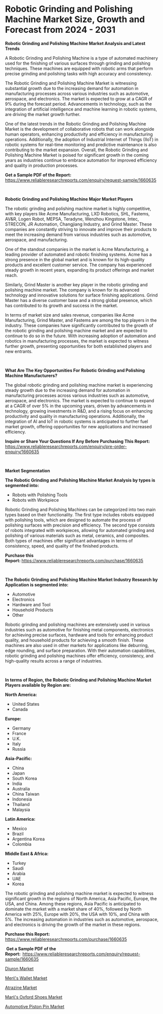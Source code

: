 <p><h1>Robotic Grinding and Polishing Machine Market Size, Growth and Forecast from 2024 - 2031</h1></p><p><strong>Robotic Grinding and Polishing Machine Market Analysis and Latest Trends</strong></p>
<p><p>A Robotic Grinding and Polishing Machine is a type of automated machinery used for the finishing of various surfaces through grinding and polishing techniques. These machines are equipped with robotic arms that perform precise grinding and polishing tasks with high accuracy and consistency.</p><p>The Robotic Grinding and Polishing Machine Market is witnessing substantial growth due to the increasing demand for automation in manufacturing processes across various industries such as automotive, aerospace, and electronics. The market is expected to grow at a CAGR of 9% during the forecast period. Advancements in technology, such as the integration of artificial intelligence and machine learning in robotic systems, are driving the market growth further.</p><p>One of the latest trends in the Robotic Grinding and Polishing Machine Market is the development of collaborative robots that can work alongside human operators, enhancing productivity and efficiency in manufacturing operations. Additionally, the adoption of Industrial Internet of Things (IIoT) in robotic systems for real-time monitoring and predictive maintenance is also contributing to the market expansion. Overall, the Robotic Grinding and Polishing Machine Market is poised for significant growth in the coming years as industries continue to embrace automation for improved efficiency and quality in production processes.</p></p>
<p><strong>Get a Sample PDF of the Report:&nbsp;</strong> <a href="https://www.reliableresearchreports.com/enquiry/request-sample/1660635">https://www.reliableresearchreports.com/enquiry/request-sample/1660635</a></p>
<p>&nbsp;</p>
<p><strong>Robotic Grinding and Polishing Machine Major Market Players</strong></p>
<p><p>The robotic grinding and polishing machine market is highly competitive, with key players like Acme Manufacturing, LXD Robotics, SHL, Fastems, AV&R, Logen Robot, MEPSA, Teradyne, Wenzhou Kingstone, Intec, STRECON, JR Automation, Changjiang Industry, and Grind Master. These companies are constantly striving to innovate and improve their products to meet the increasing demand from various industries such as automotive, aerospace, and manufacturing.</p><p>One of the standout companies in the market is Acme Manufacturing, a leading provider of automated and robotic finishing systems. Acme has a strong presence in the global market and is known for its high-quality products and excellent customer service. The company has experienced steady growth in recent years, expanding its product offerings and market reach.</p><p>Similarly, Grind Master is another key player in the robotic grinding and polishing machine market. The company is known for its advanced technology and innovative solutions for surface finishing applications. Grind Master has a diverse customer base and a strong global presence, which has contributed to its growth and success in the market.</p><p>In terms of market size and sales revenue, companies like Acme Manufacturing, Grind Master, and Fastems are among the top players in the industry. These companies have significantly contributed to the growth of the robotic grinding and polishing machine market and are expected to continue to do so in the future. With increasing adoption of automation and robotics in manufacturing processes, the market is expected to witness further growth, presenting opportunities for both established players and new entrants.</p></p>
<p>&nbsp;</p>
<p><strong>What Are The Key Opportunities For Robotic Grinding and Polishing Machine Manufacturers?</strong></p>
<p><p>The global robotic grinding and polishing machine market is experiencing steady growth due to the increasing demand for automation in manufacturing processes across various industries such as automotive, aerospace, and electronics. The market is expected to continue to expand at a CAGR of over 5% in the upcoming years, driven by advancements in technology, growing investments in R&D, and a rising focus on enhancing productivity and quality in manufacturing operations. Additionally, the integration of AI and IoT in robotic systems is anticipated to further fuel market growth, offering opportunities for new applications and increased efficiency.</p></p>
<p><strong>Inquire or Share Your Questions If Any Before Purchasing This Report:</strong> <a href="https://www.reliableresearchreports.com/enquiry/pre-order-enquiry/1660635">https://www.reliableresearchreports.com/enquiry/pre-order-enquiry/1660635</a></p>
<p>&nbsp;</p>
<p><strong>Market Segmentation</strong></p>
<p><strong>The Robotic Grinding and Polishing Machine Market Analysis by types is segmented into:</strong></p>
<p><ul><li>Robots with Polishing Tools</li><li>Robots with Workpiece</li></ul></p>
<p><p>Robotic Grinding and Polishing Machines can be categorized into two main types based on their functionality. The first type includes robots equipped with polishing tools, which are designed to automate the process of polishing surfaces with precision and efficiency. The second type consists of robots integrated with workpieces, allowing for automated grinding and polishing of various materials such as metal, ceramics, and composites. Both types of machines offer significant advantages in terms of consistency, speed, and quality of the finished products.</p></p>
<p><strong>Purchase this Report:&nbsp;</strong><a href="https://www.reliableresearchreports.com/purchase/1660635">https://www.reliableresearchreports.com/purchase/1660635</a></p>
<p>&nbsp;</p>
<p><strong>The Robotic Grinding and Polishing Machine Market Industry Research by Application is segmented into:</strong></p>
<p><ul><li>Automotive</li><li>Electronics</li><li>Hardware and Tool</li><li>Household Products</li><li>Other</li></ul></p>
<p><p>Robotic grinding and polishing machines are extensively used in various industries such as automotive for finishing metal components, electronics for achieving precise surfaces, hardware and tools for enhancing product quality, and household products for achieving a smooth finish. These machines are also used in other markets for applications like deburring, edge rounding, and surface preparation. With their automation capabilities, robotic grinding and polishing machines offer efficiency, consistency, and high-quality results across a range of industries.</p></p>
<p>&nbsp;</p>
<p><strong>In terms of Region, the Robotic Grinding and Polishing Machine Market Players available by Region are:</strong></p>
<p>
    <p> <strong> North America: </strong>
        <ul>
            <li>United States</li>
            <li>Canada</li>
        </ul>
        </p> 
    <p> <strong> Europe: </strong>
        <ul>
            <li>Germany</li>
            <li>France</li>
            <li>U.K.</li>
            <li>Italy</li>
            <li>Russia</li>
        </ul>
        </p> 
    <p> <strong> Asia-Pacific: </strong>
        <ul>
            <li>China</li>
            <li>Japan</li>
            <li>South Korea</li>
            <li>India</li>
            <li>Australia</li>
            <li>China Taiwan</li>
            <li>Indonesia</li>
            <li>Thailand</li>
            <li>Malaysia</li>
        </ul>
        </p> 
    <p> <strong> Latin America: </strong>
        <ul>
            <li>Mexico</li>
            <li>Brazil</li>
            <li>Argentina Korea</li>
            <li>Colombia</li>
        </ul>
        </p> 
    <p> <strong> Middle East & Africa: </strong>
        <ul>
            <li>Turkey</li>
            <li>Saudi</li>
            <li>Arabia</li>
            <li>UAE</li>
            <li>Korea</li>
        </ul>
    </p>
    </p>
<p><p>The robotic grinding and polishing machine market is expected to witness significant growth in the regions of North America, Asia Pacific, Europe, the USA, and China. Among these regions, Asia Pacific is anticipated to dominate the market with a market share of 40%, followed by North America with 25%, Europe with 20%, the USA with 10%, and China with 5%. The increasing automation in industries such as automotive, aerospace, and electronics is driving the growth of the market in these regions.</p></p>
<p><strong>Purchase this Report: </strong><a href="https://www.reliableresearchreports.com/purchase/1660635">https://www.reliableresearchreports.com/purchase/1660635</a></p>
<p>&nbsp;<strong>Get a Sample PDF of the Report:&nbsp;&nbsp;</strong><a href="https://www.reliableresearchreports.com/enquiry/request-sample/1660635">https://www.reliableresearchreports.com/enquiry/request-sample/1660635</a></p>
<p><strong></strong></p>
<p><p><a href="https://view.publitas.com/reportprime-1/diuron-market-research-report-forecasted-for-period-from-2024-2031-by-market-type-market-application-and-region/">Diuron Market</a></p><p><a href="https://sudsy-motorcycle-bbc.notion.site/Men-s-Wallet-Market-Size-Furnishes-Valuable-Information-Encompassing-Market-Share-Market-Trends-a-6e1ac0e0737340fb891eb6fb4393f039">Men\'s Wallet Market</a></p><p><a href="https://view.publitas.com/reportprime-1/atrazine-market-size-furnishes-valuable-information-encompassing-market-share-market-trends-and-projections-spanning-from-2024-to-2031/">Atrazine Market</a></p><p><a href="https://military-diascia-e68.notion.site/Man-s-Oxford-Shoes-Market-Provides-a-Comprehensive-Analysis-Including-a-Macro-Overview-of-the-Marke-593e7fd514bf480aa1e4462bcc1c62c0">Man\'s Oxford Shoes Market</a></p><p><a href="https://meowing-canidae-761.notion.site/Automotive-Piston-Pin-Market-A-Comprehensive-Report-of-its-Market-Share-Growth-Trends-2024-2031-81ca0385de404446a604aeac123ccbd9">Automotive Piston Pin Market</a></p></p>